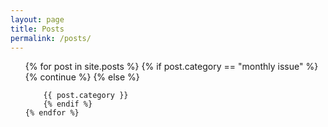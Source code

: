 ```yaml
---
layout: page
title: Posts
permalink: /posts/
---
```


<html>
<ul class="post-ul">
    {% for post in site.posts %}
        {% if post.category == "monthly issue" %}
          {% continue %}
        {% else %}

        {{ post.category }}
        {% endif %}
    {% endfor %}
</ul>
</html>